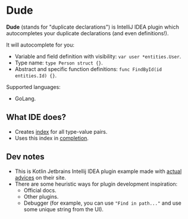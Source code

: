 # Dude
**Dude** (stands for "duplicate declarations") is IntelliJ IDEA plugin which autocompletes your duplicate declarations (and even definitions!).

It will autocomplete for you:
- Variable and field definition with visibility: `var user *entities.User`.
- Type name: `type Person struct {}`.
- Abstract and specific function definitions: `func FindById(id entities.Id) {}`.

Supported languages:
- GoLang.

## What IDE does?
- Creates [index](./src/main/java/gl/ro/guess_idea/index) for all type-value pairs.
- Uses this index in [completion](./src/main/java/gl/ro/guess_idea/completion).

## Dev notes
- This is Kotlin Jetbrains Intellij IDEA plugin example made with [actual advices](https://www.jetbrains.org/intellij/sdk/docs/basics/basics.html) on their site.
- There are some heuristic ways for plugin development inspiration:
  - Official docs.
  - Other plugins.
  - Debugger (for example, you can use `"Find in path..."` and use some unique string from the UI).